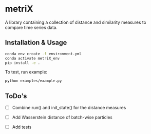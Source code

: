 # metriX
A library containing a collection of distance and similarity measures to compare time series data.

## Installation & Usage
```bash
conda env create -f environment.yml
conda activate metriX_env
pip install -e .
```
To test, run example:
```bash
python examples/example.py
```

## ToDo's
- [ ] Combine run() and init_state() for the distance measures 
- [ ] Add Wasserstein distance of batch-wise particles
- [ ] Add tests
    